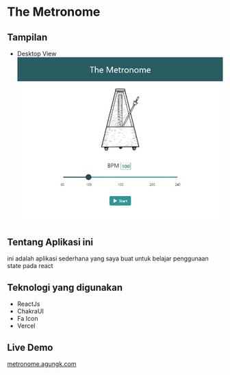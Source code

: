 # The Metronome

## Tampilan

- Desktop View
![desktop view ](./dview.jpg)


## Tentang Aplikasi ini
ini adalah aplikasi sederhana yang saya buat untuk belajar penggunaan state pada react


## Teknologi yang digunakan
- ReactJs
- ChakraUI
- Fa Icon
- Vercel

## Live Demo
[metronome.agungk.com](https://metronome.agungk.com)